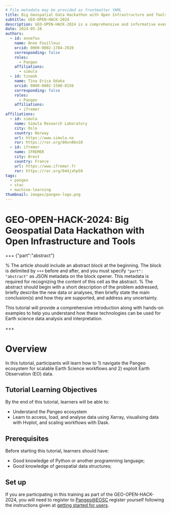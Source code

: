 ```yaml
---
# File metadata may be provided as frontmatter YAML
title: Big Geospatial Data Hackathon with Open Infrastructure and Tools
subtitle: GEO-OPEN-HACK-2024
description: GEO-OPEN-HACK-2024 is a comprehensive and informative event designed for advanced geo-coders to explore various open tools and approaches for upscaling geospatial analysis on open High-Performance Computing (HPC) infrastructure.
date: 2024-05-28
authors:
  - id: annefou
    name: Anne Fouilloux
    orcid: 0000-0002-1784-2920
    corresponding: false
    roles:
      - Pangeo
    affiliations:
      - simula
  - id: tinaok
    name: Tina Erica Odaka
    orcid: 0000-0002-1500-0156
    corresponding: false
    roles:
      - Pangeo
    affiliations:
      - ifremer
affiliations:
  - id: simula
    name: Simula Research Laboratory
    city: Oslo
    country: Norway
    url: https://www.simula.no
    ror: https://ror.org/00vn06n10
  - id: ifremer
    name: IFREMER
    city: Brest
    country: France
    url: https://www.ifremer.fr
    ror: https://ror.org/044jxhp58
tags:
  - pangeo
  - stac
  - machine-learning
thumbnail: images/pangeo-logo.png
---
```


#  GEO-OPEN-HACK-2024: Big Geospatial Data Hackathon with Open Infrastructure and Tools

+++ {"part":"abstract"}

% The article should include an abstract block at the beginning. The block is delimited by `+++` before and after, and you must specify `"part": "abstract"` as JSON metadata on the block opener. This metadata is required for recognizing the content of this cell as the abstract.
% The abstract should begin with a short description of the problem addressed, briefly describe the new data or analyses, then briefly state the main conclusion(s) and how they are supported, and address any uncertainty.

This tutorial will provide a comprehensive introduction along with hands-on examples to help you understand how these technologies can be used for Earth science data analysis and interpretation.

+++

# Overview
 
In this tutorial, participants will learn how to 1) navigate the Pangeo ecosystem for scalable Earth Science workflows and 2) exploit Earth Observation (EO) data.

## Tutorial Learning Objectives

By the end of this tutorial, learners will be able to:

- Understand the Pangeo ecosystem
- Learn to access, load, and analyse data using Xarray, visualising data with Hvplot, and scaling workflows with Dask.

## Prerequisites

Before starting this tutorial, learners should have:

- Good knowledge of Python or another programming language;
- Good knowledge of geospatial data structures;

## Set up

If you are participating in this training as part of the GEO-OPEN-HACK-2024, you will need to register to [Pangeo@EOSC](https://pangeo-data.github.io/pangeo-eosc/) register yourself following the instructions given at [getting started for users](https://pangeo-data.github.io/geo-open-hack-2024/users-getting-started.html).
